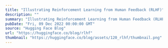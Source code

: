 ```yaml
---
title: "Illustrating Reinforcement Learning from Human Feedback (RLHF)"
description: ""
summary: "Illustrating Reinforcement Learning from Human Feedback (RLHF) This article has been translated to C..."
pubDate: "Fri, 09 Dec 2022 00:00:00 GMT"
source: "Hugging Face Blog"
url: "https://huggingface.co/blog/rlhf"
thumbnail: "https://huggingface.co/blog/assets/120_rlhf/thumbnail.png"
---
```


